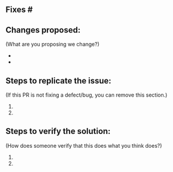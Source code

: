 Fixes # 
--------

Changes proposed:
---------
(What are you proposing we change?)

-
-

Steps to replicate the issue:
----------
(If this PR is not fixing a defect/bug, you can remove this section.)

1. 
2. 

Steps to verify the solution:
-----------
(How does someone verify that this does what you think does?)

1.
2. 

 
